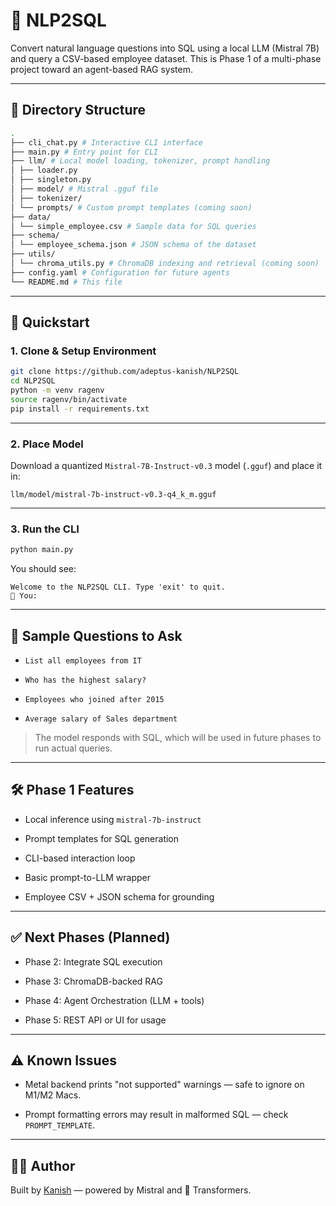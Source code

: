 # 🧠 NLP2SQL

Convert natural language questions into SQL using a local LLM (Mistral 7B) and query a CSV-based employee dataset. This is Phase 1 of a multi-phase project toward an agent-based RAG system.

---

## 📁 Directory Structure

```bash
.  
├── cli_chat.py # Interactive CLI interface  
├── main.py # Entry point for CLI  
├── llm/ # Local model loading, tokenizer, prompt handling  
│ ├── loader.py  
│ ├── singleton.py  
│ ├── model/ # Mistral .gguf file  
│ ├── tokenizer/  
│ └── prompts/ # Custom prompt templates (coming soon)  
├── data/  
│ └── simple_employee.csv # Sample data for SQL queries  
├── schema/  
│ └── employee_schema.json # JSON schema of the dataset  
├── utils/  
│ └── chroma_utils.py # ChromaDB indexing and retrieval (coming soon)  
├── config.yaml # Configuration for future agents  
└── README.md # This file
````

---

## 🚀 Quickstart

### 1. Clone & Setup Environment

```bash
git clone https://github.com/adeptus-kanish/NLP2SQL
cd NLP2SQL
python -m venv ragenv
source ragenv/bin/activate
pip install -r requirements.txt
````

---

### 2. Place Model

Download a quantized `Mistral-7B-Instruct-v0.3` model (`.gguf`) and place it in:

```
llm/model/mistral-7b-instruct-v0.3-q4_k_m.gguf
```

---

### 3. Run the CLI

```bash
python main.py
```

You should see:

```
Welcome to the NLP2SQL CLI. Type 'exit' to quit.
💬 You:
```

---

## 💬 Sample Questions to Ask

- `List all employees from IT`
    
- `Who has the highest salary?`
    
- `Employees who joined after 2015`
    
- `Average salary of Sales department`
    

> The model responds with SQL, which will be used in future phases to run actual queries.

---

## 🛠️ Phase 1 Features

- Local inference using `mistral-7b-instruct`
    
- Prompt templates for SQL generation
    
- CLI-based interaction loop
    
- Basic prompt-to-LLM wrapper
    
- Employee CSV + JSON schema for grounding
    

---

## ✅ Next Phases (Planned)

- Phase 2: Integrate SQL execution
    
- Phase 3: ChromaDB-backed RAG
    
- Phase 4: Agent Orchestration (LLM + tools)
    
- Phase 5: REST API or UI for usage
    

---

## ⚠️ Known Issues

- Metal backend prints "not supported" warnings — safe to ignore on M1/M2 Macs.
    
- Prompt formatting errors may result in malformed SQL — check `PROMPT_TEMPLATE`.
    

---

## 👨‍🔧 Author

Built by [Kanish](https://github.com/kanish-h-h) — powered by Mistral and 🤗 Transformers.
